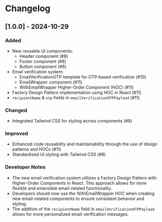 # Changelog

## [1.0.0] - 2024-10-29

### Added

- New reusable UI components:
  - Header component (#8)
  - Footer component (#8)
  - Button component (#6)
- Email verification system:
  - EmailVerificationOTP template for OTP-based verification (#10)
  - EmailWrapper component (#11)
  - WithEmailWrapper Higher-Order Component (HOC) (#11)
- Factory Design Pattern implementation using HOC in React (#11)
- `recipientName` & `otp` fields in `emailVerificationOTPPayload` (#11)

### Changed

- Integrated Tailwind CSS for styling across components (#8)

### Improved

- Enhanced code reusability and maintainability through the use of design patterns and HOCs (#11)
- Standardized UI styling with Tailwind CSS (#8)

### Developer Notes

- The new email verification system utilizes a Factory Design Pattern with Higher-Order Components in React. This approach allows for more flexible and extensible email-related functionality.
- Developers should now use the WithEmailWrapper HOC when creating new email-related components to ensure consistent behavior and styling.
- The addition of the `recipientName` field in `emailVerificationOTPPayload` allows for more personalized email verification messages.
